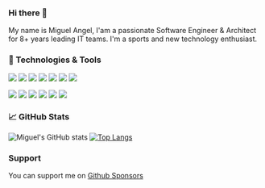 ### Hi there 👋

My name is Miguel Angel, I'am a passionate Software Engineer & Architect for 8+ years leading IT teams.
I'm a sports and new technology enthusiast.

### 🔧 Technologies & Tools

![](https://img.shields.io/badge/Code-JavaScript-informational?style=flat&logo=javascript&logoColor=white&color=2bbc8a)
![](https://img.shields.io/badge/Tech-ReactJS-informational?style=flat&logo=react&logoColor=white&color=2bbc8a)
![](https://img.shields.io/badge/Code-Python-informational?style=flat&logo=python&logoColor=white&color=2bbc8a)
![](https://img.shields.io/badge/Tech-NodeJS-informational?style=flat&logo=node.js&logoColor=white&color=2bbc8a)
![](https://img.shields.io/badge/Code-TypeScript-informational?style=flat&logo=typescript&logoColor=white&color=2bbc8a)
![](https://img.shields.io/badge/Code-SQL-informational?style=flat&logo=mysql&logoColor=white&color=2bbc8a)
![](https://img.shields.io/badge/Code-GraphQL-informational?style=flat&logo=graphql&logoColor=white&color=2bbc8a)

![](https://img.shields.io/badge/Tech-Redis-informational?style=flat&logo=redis&logoColor=white&color=2bbc8a)
![](https://img.shields.io/badge/Tech-MongoDB-informational?style=flat&logo=mongodb&logoColor=white&color=2bbc8a)
![](https://img.shields.io/badge/Tool-Docker-informational?style=flat&logo=docker&logoColor=white&color=2bbc8a)
![](https://img.shields.io/badge/Cloud-AWS-informational?style=flat&logo=amazonaws&logoColor=white&color=2bbc8a)
![](https://img.shields.io/badge/OS-Linux-informational?style=flat&logo=linux&logoColor=white&color=2bbc8a)
![](https://img.shields.io/badge/Shell-Bash-informational?style=flat&logo=gnubash&logoColor=white&color=2bbc8a)

### 📈 GitHub Stats

![Miguel's GitHub stats](https://github-readme-stats.vercel.app/api?username=devmiguelangel&hide=contribs,prs&show_icons=true)
[![Top Langs](https://github-readme-stats.vercel.app/api/top-langs/?username=devmiguelangel&langs_count=5&hide=php,html,css&layout=compact)](https://github.com/devmiguelangel/github-readme-stats)

### Support

You can support me on [Github Sponsors](https://github.com/sponsors/devmiguelangel)








<!--
**devmiguelangel/devmiguelangel** is a ✨ _special_ ✨ repository because its `README.md` (this file) appears on your GitHub profile.

Here are some ideas to get you started:

- 🔭 I’m currently working on ...
- 🌱 I’m currently learning ...
- 👯 I’m looking to collaborate on ...
- 🤔 I’m looking for help with ...
- 💬 Ask me about ...
- 📫 How to reach me: ...
- 😄 Pronouns: ...
- ⚡ Fun fact: ...
-->
